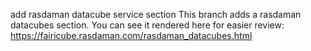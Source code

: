 add rasdaman datacube service section
This branch adds a rasdaman datacubes section. You can see it rendered here for easier review: https://fairicube.rasdaman.com/rasdaman_datacubes.html